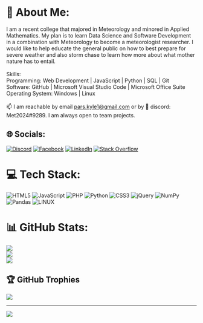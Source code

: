 # 💫 About Me:
I am a recent college that majored in Meteorology and minored in Applied Mathematics. My plan is to learn Data Science and Software Development in a combination with Meteorology to become a meteorologist researcher. I would like to help educate the general public on how to best prepare for severe weather and also storm chase to learn how more about what mother nature has to entail.<br><br>Skills:<br>Programming: Web Development | JavaScript | Python | SQL | Git<br>Software: GitHub | Microsoft Visual Studio Code | Microsoft Office Suite<br>Operating System: Windows | Linux<br><br>📫 I am reachable by email pars.kyle1@gmail.com or by 👯 discord: Met2024#9289. I am always open to team projects.


## 🌐 Socials:
[![Discord](https://img.shields.io/badge/Discord-%237289DA.svg?logo=discord&logoColor=white)](https://discord.gg/Met2024#9289) [![Facebook](https://img.shields.io/badge/Facebook-%231877F2.svg?logo=Facebook&logoColor=white)](https://facebook.com/https://www.facebook.com/kyp.wx/) [![LinkedIn](https://img.shields.io/badge/LinkedIn-%230077B5.svg?logo=linkedin&logoColor=white)](https://linkedin.com/in/kyle-parsotan) [![Stack Overflow](https://img.shields.io/badge/-Stackoverflow-FE7A16?logo=stack-overflow&logoColor=white)](https://stackoverflow.com/users/kyle-y-parsotan) 

# 💻 Tech Stack:
![HTML5](https://img.shields.io/badge/html5-%23E34F26.svg?style=for-the-badge&logo=html5&logoColor=white) ![JavaScript](https://img.shields.io/badge/javascript-%23323330.svg?style=for-the-badge&logo=javascript&logoColor=%23F7DF1E) ![PHP](https://img.shields.io/badge/php-%23777BB4.svg?style=for-the-badge&logo=php&logoColor=white) ![Python](https://img.shields.io/badge/python-3670A0?style=for-the-badge&logo=python&logoColor=ffdd54) ![CSS3](https://img.shields.io/badge/css3-%231572B6.svg?style=for-the-badge&logo=css3&logoColor=white) ![jQuery](https://img.shields.io/badge/jquery-%230769AD.svg?style=for-the-badge&logo=jquery&logoColor=white) ![NumPy](https://img.shields.io/badge/numpy-%23013243.svg?style=for-the-badge&logo=numpy&logoColor=white) ![Pandas](https://img.shields.io/badge/pandas-%23150458.svg?style=for-the-badge&logo=pandas&logoColor=white) ![LINUX](https://img.shields.io/badge/Linux-FCC624?style=for-the-badge&logo=linux&logoColor=black)
# 📊 GitHub Stats:
![](https://github-readme-stats.vercel.app/api?username=Kyl67899&theme=dark&hide_border=false&include_all_commits=false&count_private=false)<br/>
![](https://github-readme-streak-stats.herokuapp.com/?user=Kyl67899&theme=dark&hide_border=false)<br/>
![](https://github-readme-stats.vercel.app/api/top-langs/?username=Kyl67899&theme=dark&hide_border=false&include_all_commits=false&count_private=false&layout=compact)

## 🏆 GitHub Trophies
![](https://github-profile-trophy.vercel.app/?username=Kyl67899&theme=radical&no-frame=false&no-bg=true&margin-w=4)

---
[![](https://visitcount.itsvg.in/api?id=Kyl67899&icon=0&color=0)](https://visitcount.itsvg.in)

<!-- Proudly created with GPRM ( https://gprm.itsvg.in ) -->

<!--
**Kyl67899/Kyl67899** is a ✨ _special_ ✨ repository because its `README.md` (this file) appears on your GitHub profile.

Here are some ideas to get you started:

- 🔭 I’m currently working on ...
- 🌱 I’m currently learning ...
- 👯 I’m looking to collaborate on ...
- 🤔 I’m looking for help with ...
- 💬 Ask me about ...
- 📫 How to reach me: ...
- 😄 Pronouns: ...
- ⚡ Fun fact: ...
-->
